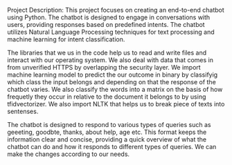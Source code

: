 Project Description:
This project focuses on creating an end-to-end chatbot using Python. The chatbot is designed to engage in conversations with users, providing responses based on predefined intents. The chatbot utilizes Natural Language Processing techniques for text processing and machine learning for intent classification.

The libraries that we us in the code help us to read and write files and interact with our operating system. We also deal with data that comes in from unverified HTTPS by overlapping the security layer. We import machine learning model to predict the our outcome in binary by classifyig which class the input belongs and depending on that the response of the chatbot varies. We also classify the words into a matrix on the basis of how frequetly they occur in relative to the document it belongs to by using tfidvectorizer. We also import NLTK that helps us to break piece of texts into sentenses. 

The chatbot is designed to respond to various types of queries such as geeeting, goodbte, thanks, about help, age etc. This format keeps the information clear and concise, providing a quick overview of what the chatbot can do and how it responds to different types of queries. We can make the changes according to our needs.

